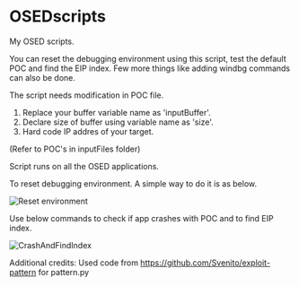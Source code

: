 # OSEDscripts
 My OSED scripts.
 
 You can reset the debugging environment using this script, test the default POC and find the EIP index. Few more things like adding windbg commands can also be done.

 The script needs modification in POC file.
  1. Replace your buffer variable name as 'inputBuffer'.
  2. Declare size of buffer using variable name as 'size'.
  3. Hard code IP addres of your target.
  
 (Refer to POC's in inputFiles folder)
 
 Script runs on all the OSED applications.
 
 To reset debugging environment. A simple way to do it is as below.
 
 ![Reset environment](StartAppForDebug.gif)
 
 
 Use below commands to check if app crashes with POC and to find EIP index.
 
![CrashAndFindIndex](CrashAppAndFindIndex.gif)



Additional credits: Used code from https://github.com/Svenito/exploit-pattern for pattern.py
